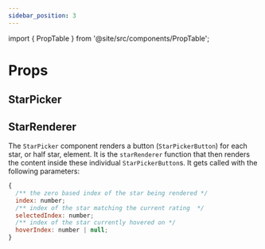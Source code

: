 ```yaml
---
sidebar_position: 3
---
```


import { PropTable } from '@site/src/components/PropTable';

# Props

## StarPicker

<PropTable name="StarPicker" />

## StarRenderer

The `StarPicker` component renders a button (`StarPickerButton`) for each star, or half star, element. It is the `starRenderer` function that then renders the content inside these individual `StarPickerButton`s. It gets called with the following parameters:

```jsx static
{
  /** the zero based index of the star being rendered */
  index: number;
  /** index of the star matching the current rating  */
  selectedIndex: number;
  /** index of the star currently hovered on */
  hoverIndex: number | null;
}
```

<PropTable name="defaultStarRenderer" />
